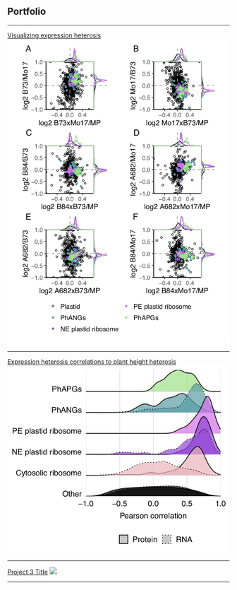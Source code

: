 ## Portfolio

--- 

[Visualizing expression heterosis](/ExpressionHeterosis)
<img src="images/tmt.6H.plastid.jpg?raw=true"/>

---
[Expression heterosis correlations to plant height heterosis](/Correlations)
<img src="images/tmt.cpm.RIL.6H.Hyb2MP.cor.densities.jpg?raw=true"/>

---
[Project 3 Title](http://example.com/)
<img src="images/dummy_thumbnail.jpg?raw=true"/>

---

